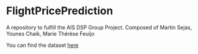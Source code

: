 # FlightPricePrediction
A repository to fulfill the AIS DSP Group Project. Composed of Martin Sejas, Younes Chaik, Marie Thérèse Feuijo

You can find the dataset  [here](https://www.kaggle.com/datasets/shubhambathwal/flight-price-prediction)
